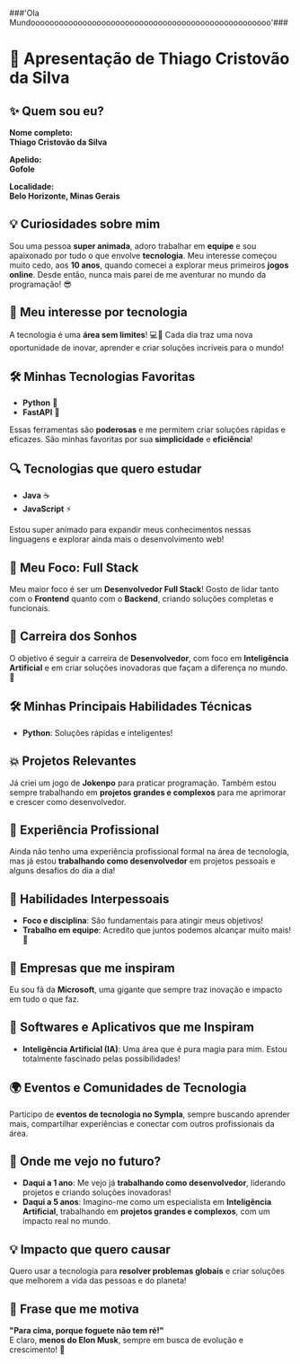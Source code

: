 ###'Ola Mundooooooooooooooooooooooooooooooooooooooooooooooooooo'###

# 🚀 Apresentação de Thiago Cristovão da Silva

## ✨ Quem sou eu?

**Nome completo:**  
**Thiago Cristovão da Silva**

**Apelido:**  
**Gofole**

**Localidade:**  
**Belo Horizonte, Minas Gerais**

## 💡 Curiosidades sobre mim

Sou uma pessoa **super animada**, adoro trabalhar em **equipe** e sou apaixonado por tudo o que envolve **tecnologia**. Meu interesse começou muito cedo, aos **10 anos**, quando comecei a explorar meus primeiros **jogos online**. Desde então, nunca mais parei de me aventurar no mundo da programação! 😎

## 🌟 Meu interesse por tecnologia

A tecnologia é uma **área sem limites**! 💻🔧 Cada dia traz uma nova oportunidade de inovar, aprender e criar soluções incríveis para o mundo!

## 🛠️ Minhas Tecnologias Favoritas

- **Python** 🐍
- **FastAPI** 🚀

Essas ferramentas são **poderosas** e me permitem criar soluções rápidas e eficazes. São minhas favoritas por sua **simplicidade** e **eficiência**!

## 🔍 Tecnologias que quero estudar

- **Java** ☕
- **JavaScript** ⚡

Estou super animado para expandir meus conhecimentos nessas linguagens e explorar ainda mais o desenvolvimento web!

## 🎯 Meu Foco: Full Stack

Meu maior foco é ser um **Desenvolvedor Full Stack**! Gosto de lidar tanto com o **Frontend** quanto com o **Backend**, criando soluções completas e funcionais.

## 🚀 Carreira dos Sonhos

O objetivo é seguir a carreira de **Desenvolvedor**, com foco em **Inteligência Artificial** e em criar soluções inovadoras que façam a diferença no mundo. 🤖

## 🛠️ Minhas Principais Habilidades Técnicas

- **Python**: Soluções rápidas e inteligentes!
  
## 💥 Projetos Relevantes

Já criei um jogo de **Jokenpo** para praticar programação. Também estou sempre trabalhando em **projetos grandes e complexos** para me aprimorar e crescer como desenvolvedor.

## 💼 Experiência Profissional

Ainda não tenho uma experiência profissional formal na área de tecnologia, mas já estou **trabalhando como desenvolvedor** em projetos pessoais e alguns desafios do dia a dia!

## 🤝 Habilidades Interpessoais

- **Foco e disciplina**: São fundamentais para atingir meus objetivos!
- **Trabalho em equipe**: Acredito que juntos podemos alcançar muito mais! 👥

## 🏢 Empresas que me inspiram

Eu sou fã da **Microsoft**, uma gigante que sempre traz inovação e impacto em tudo o que faz.

## 🌱 Softwares e Aplicativos que me Inspiram

- **Inteligência Artificial (IA)**: Uma área que é pura magia para mim. Estou totalmente fascinado pelas possibilidades!

## 🌍 Eventos e Comunidades de Tecnologia

Participo de **eventos de tecnologia no Sympla**, sempre buscando aprender mais, compartilhar experiências e conectar com outros profissionais da área.

## 🚀 Onde me vejo no futuro?

- **Daqui a 1 ano**: Me vejo já **trabalhando como desenvolvedor**, liderando projetos e criando soluções inovadoras!
- **Daqui a 5 anos**: Imagino-me como um especialista em **Inteligência Artificial**, trabalhando em **projetos grandes e complexos**, com um impacto real no mundo.

## 💡 Impacto que quero causar

Quero usar a tecnologia para **resolver problemas globais** e criar soluções que melhorem a vida das pessoas e do planeta!

## 💬 Frase que me motiva

**"Para cima, porque foguete não tem ré!"**  
E claro, **menos do Elon Musk**, sempre em busca de evolução e crescimento! 🚀
